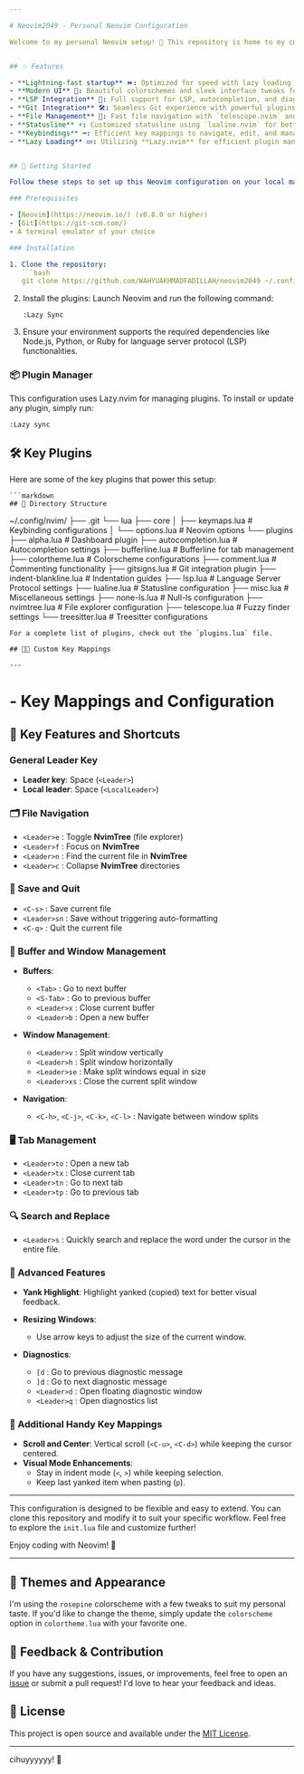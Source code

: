 ```yaml
---

# Neovim2049 - Personal Neovim Configuration

Welcome to my personal Neovim setup! 🎉 This repository is home to my custom configuration for Neovim, designed to boost productivity and make coding more enjoyable. It's heavily customized with plugins, key mappings, and features tailored for my workflow as a software developer and Linux enthusiast.


## ✨ Features

- **Lightning-fast startup** ⏩: Optimized for speed with lazy loading of plugins.
- **Modern UI** 🌟: Beautiful colorschemes and sleek interface tweaks for better aesthetics.
- **LSP Integration** 🔧: Full support for LSP, autocompletion, and diagnostics via `nvim-lspconfig`.
- **Git Integration** 🛠️: Seamless Git experience with powerful plugins like `vim-fugitive` and `gitsigns`.
- **File Management** 📂: Fast file navigation with `telescope.nvim` and `nvim-tree`.
- **Statusline** ⚡: Customized statusline using `lualine.nvim` for better visibility and style.
- **Keybindings** ⌨️: Efficient key mappings to navigate, edit, and manage files faster.
- **Lazy Loading** 💤: Utilizing **Lazy.nvim** for efficient plugin management, ensuring that plugins are loaded only when needed, resulting in a faster startup time.


## 🚀 Getting Started

Follow these steps to set up this Neovim configuration on your local machine:

### Prerequisites

- [Neovim](https://neovim.io/) (v0.8.0 or higher)
- [Git](https://git-scm.com/)
- A terminal emulator of your choice

### Installation

1. Clone the repository:
   ```bash
   git clone https://github.com/WAHYUAKHMADFADILLAH/neovim2049 ~/.config/nvim
   ```

2. Install the plugins:
   Launch Neovim and run the following command:
   ```vim
   :Lazy Sync
   ```

3. Ensure your environment supports the required dependencies like Node.js, Python, or Ruby for language server protocol (LSP) functionalities.

### 📦 Plugin Manager

This configuration uses Lazy.nvim for managing plugins. To install or update any plugin, simply run:
```vim
:Lazy sync
```

## 🛠️ Key Plugins

Here are some of the key plugins that power this setup:

```
```markdown
## 📁 Directory Structure

```
~/.config/nvim/
├── .git
└── lua
    ├── core
    │   ├── keymaps.lua      # Keybinding configurations
    │   └── options.lua      # Neovim options
    └── plugins
        ├── alpha.lua        # Dashboard plugin
        ├── autocompletion.lua  # Autocompletion settings
        ├── bufferline.lua   # Bufferline for tab management
        ├── colortheme.lua   # Colorscheme configurations
        ├── comment.lua      # Commenting functionality
        ├── gitsigns.lua     # Git integration plugin
        ├── indent-blankline.lua  # Indentation guides
        ├── lsp.lua          # Language Server Protocol settings
        ├── lualine.lua      # Statusline configuration
        ├── misc.lua         # Miscellaneous settings
        ├── none-ls.lua      # Null-ls configuration
        ├── nvimtree.lua     # File explorer configuration
        ├── telescope.lua    # Fuzzy finder settings
        └── treesitter.lua   # Treesitter configurations
```
For a complete list of plugins, check out the `plugins.lua` file.

## 🧑‍💻 Custom Key Mappings

---
```


# - Key Mappings and Configuration
## 🎯 Key Features and Shortcuts

### General Leader Key

- **Leader key**: Space (`<Leader>`)
- **Local leader**: Space (`<LocalLeader>`)

### 🗂 File Navigation

- `<Leader>e` : Toggle **NvimTree** (file explorer)
- `<Leader>f` : Focus on **NvimTree**
- `<Leader>n` : Find the current file in **NvimTree**
- `<Leader>c` : Collapse **NvimTree** directories

### 💾 Save and Quit

- `<C-s>` : Save current file
- `<Leader>sn` : Save without triggering auto-formatting
- `<C-q>` : Quit the current file

### 🧹 Buffer and Window Management

- **Buffers**:
  - `<Tab>` : Go to next buffer
  - `<S-Tab>` : Go to previous buffer
  - `<Leader>x` : Close current buffer
  - `<Leader>b` : Open a new buffer
  
- **Window Management**:
  - `<Leader>v` : Split window vertically
  - `<Leader>h` : Split window horizontally
  - `<Leader>se` : Make split windows equal in size
  - `<Leader>xs` : Close the current split window
  
- **Navigation**:
  - `<C-h>`, `<C-j>`, `<C-k>`, `<C-l>` : Navigate between window splits

### 🖥️ Tab Management

- `<Leader>to` : Open a new tab
- `<Leader>tx` : Close current tab
- `<Leader>tn` : Go to next tab
- `<Leader>tp` : Go to previous tab

### 🔍 Search and Replace

- `<Leader>s` : Quickly search and replace the word under the cursor in the entire file.

### 🌟 Advanced Features

- **Yank Highlight**: Highlight yanked (copied) text for better visual feedback.
- **Resizing Windows**:
  - Use arrow keys to adjust the size of the current window.
  
- **Diagnostics**:
  - `[d` : Go to previous diagnostic message
  - `]d` : Go to next diagnostic message
  - `<Leader>d` : Open floating diagnostic window
  - `<Leader>q` : Open diagnostics list

### 🔧 Additional Handy Key Mappings

- **Scroll and Center**: Vertical scroll (`<C-u>`, `<C-d>`) while keeping the cursor centered.
- **Visual Mode Enhancements**:
  - Stay in indent mode (`<`, `>`) while keeping selection.
  - Keep last yanked item when pasting (`p`).

---

This configuration is designed to be flexible and easy to extend. You can clone this repository and modify it to suit your specific workflow. Feel free to explore the `init.lua` file and customize further!

Enjoy coding with Neovim! 🚀

---
## 🎨 Themes and Appearance

I'm using the `rosepine` colorscheme with a few tweaks to suit my personal taste. If you'd like to change the theme, simply update the `colorscheme` option in `colortheme.lua` with your favorite one.

## 💬 Feedback & Contribution

If you have any suggestions, issues, or improvements, feel free to open an [issue](https://github.com/WAHYUAKHMADFADILLAH/neovim2049/issues) or submit a pull request! I'd love to hear your feedback and ideas.

## 📜 License

This project is open source and available under the [MIT License](LICENSE).

---

cihuyyyyyy! 🚀

